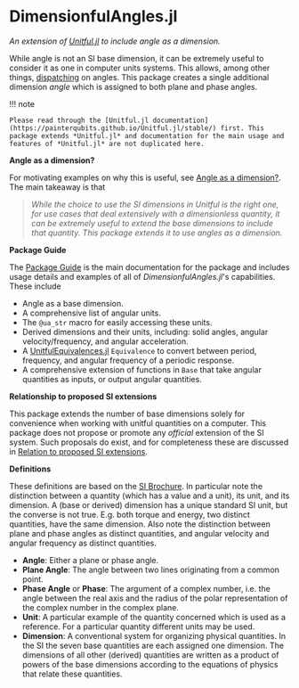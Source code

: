 # DimensionfulAngles.jl

*An extension of [Unitful.jl](https://painterqubits.github.io/Unitful.jl/) to include angle as a dimension.*

While angle is not an SI base dimension, it can be extremely useful to consider it as one in computer units systems.
This allows, among other things, [dispatching](https://docs.julialang.org/en/v1/manual/methods/) on angles.
This package creates a single additional dimension *angle* which is assigned to both plane and phase angles.

!!! note

    Please read through the [Unitful.jl documentation](https://painterqubits.github.io/Unitful.jl/stable/) first. This package extends *Unitful.jl* and documentation for the main usage and features of *Unitful.jl* are not duplicated here.

**Angle as a dimension?**

For motivating examples on why this is useful, see [Angle as a dimension?](@ref).
The main takeaway is that

> *While the choice to use the SI dimensions in Unitful is the right one, for use cases that deal extensively with a dimensionless quantity, it can be extremely useful to extend the base dimensions to include that quantity.*
> *This package extends it to use angles as a dimension.*

**Package Guide**

The [Package Guide](https://cmichelenstrofer.github.io/DimensionfulAngles.jl/stable/guide/intro/) is the main documentation for the package and includes usage details and examples of all of *DimensionfulAngles.jl*'s capabilities.
These include

  - Angle as a base dimension.
  - A comprehensive list of angular units.
  - The `@ua_str` macro for easily accessing these units.
  - Derived dimensions and their units, including: solid angles, angular velocity/frequency, and angular acceleration.
  - A [UnitfulEquivalences.jl](https://sostock.github.io/UnitfulEquivalences.jl/stable/) `Equivalence` to convert between period, frequency, and angular frequency of a periodic response.
  - A comprehensive extension of functions in `Base` that take angular quantities as inputs, or output angular quantities.

**Relationship to proposed SI extensions**

This package extends the number of base dimensions solely for convenience when working with unitful quantities on a computer.
This package does not propose or promote any *official* extension of the SI system.
Such proposals do exist, and for completeness these are discussed in [Relation to proposed SI extensions](@ref).

**Definitions**

These definitions are based on the [SI Brochure](https://www.bipm.org/en/publications/si-brochure).
In particular note the distinction between a quantity (which has a value and a unit), its unit, and its dimension.
A (base or derived) dimension has a unique standard SI unit, but the converse is not true.
E.g. both torque and energy, two distinct quantities, have the same dimension.
Also note the distinction between plane and phase angles as distinct quantities, and angular velocity and angular frequency as distinct quantities.

  - **Angle**: Either a plane or phase angle.
  - **Plane Angle**: The angle between two lines originating from a common point.
  - **Phase Angle** or **Phase**: The argument of a complex number, i.e. the angle between the real axis and the radius of the polar representation of the complex number in the complex plane.
  - **Unit**: A particular example of the quantity concerned which is used as a reference. For a particular quantity different units may be used.
  - **Dimension**: A conventional system for organizing physical quantities. In the SI the seven base quantities are each assigned one dimension. The dimensions of all other (derived) quantities are written as a product of powers of the base dimensions according to the equations of physics that relate these quantities.
